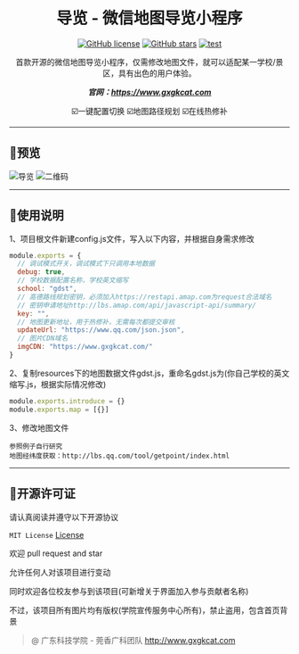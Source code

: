 <div align="center">
 <h1> 导览 - 微信地图导览小程序 </h1>

[![GitHub license](https://img.shields.io/github/license/gxgk/school-map)](https://github.com/gxgk/school-map/blob/master/LICENSE)
[![GitHub stars](https://img.shields.io/github/stars/gxgk/school-map)](https://github.com/gxgk/school-map/stargazers)
[![test](https://img.shields.io/badge/platform-微信小程序-green)]()

首款开源的微信地图导览小程序，仅需修改地图文件，就可以适配某一学校/景区，具有出色的用户体验。

***官网：https://www.gxgkcat.com***

☑️一键配置切换  ☑️地图路径规划  ☑️在线热修补

</div>

---

## 🤩预览

![导览](https://map.gxgkcat.com/%E6%A0%A1%E5%9B%AD%E5%AF%BC%E8%A7%88/Screenshot.jpg)
![二维码](https://map.gxgkcat.com/%E6%A0%A1%E5%9B%AD%E5%AF%BC%E8%A7%88/qrcode.jpg)

---
## 📝使用说明

1、项目根文件新建config.js文件，写入以下内容，并根据自身需求修改

```js
module.exports = {
  // 调试模式开关，调试模式下只调用本地数据
  debug: true,
  // 学校数据配置名称，学校英文缩写
  school: "gdst",
  // 高德路线规划密钥，必须加入https://restapi.amap.com为request合法域名
  // 密钥申请地址http://lbs.amap.com/api/javascript-api/summary/
  key: "", 
  // 地图更新地址，用于热修补，无需每次都提交审核
  updateUrl: "https://www.qq.com/json.json",
  // 图片CDN域名
  imgCDN: "https://www.gxgkcat.com/"
}
```

2、复制resources下的地图数据文件gdst.js，重命名gdst.js为(你自己学校的英文缩写.js，根据实际情况修改)

```js
module.exports.introduce = {}
module.exports.map = [{}]
``` 

3、修改地图文件

```
参照例子自行研究
地图经纬度获取：http://lbs.qq.com/tool/getpoint/index.html
``` 

---

## 📒开源许可证
 
请认真阅读并遵守以下开源协议

`MIT License` [License](https://github.com/gxgk/map/blob/master/LICENSE)

欢迎 pull request and star

允许任何人对该项目进行变动

同时欢迎各位校友参与到该项目(可新增关于界面加入参与贡献者名称)

不过，该项目所有图片均有版权(学院宣传服务中心所有)，禁止盗用，包含首页背景

> @ 广东科技学院 - 莞香广科团队 http://www.gxgkcat.com
